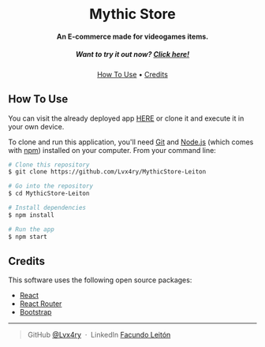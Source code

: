 <h1 align="center">
  <br>
  <br>
  Mythic Store
  <br>
</h1>

<h4 align="center">An E-commerce made for videogames items.</h4>

<h5 align=center>
Want to try it out now? <a href="https://mythic-store-leiton.vercel.app/">Click here!</a>
</h5>

<p align="center">
<a href="#how-to-use">How To Use</a> •
<a href="#credits">Credits</a> 
  
</p>

## How To Use

You can visit the already deployed app <a href="https://mythic-store-leiton-bn7ed282f-lvx4ry.vercel.app">HERE</a> or clone it and execute it in your own device.

To clone and run this application, you'll need [Git](https://git-scm.com) and [Node.js](https://nodejs.org/en/download/) (which comes with [npm](http://npmjs.com)) installed on your computer. From your command line:

```bash
# Clone this repository
$ git clone https://github.com/Lvx4ry/MythicStore-Leiton

# Go into the repository
$ cd MythicStore-Leiton

# Install dependencies
$ npm install

# Run the app
$ npm start
```

## Credits

This software uses the following open source packages:

- [React](https://es.reactjs.org/)
- [React Router](https://reactrouter.com/en/main)
- [Bootstrap](https://getbootstrap.com/)

---

> GitHub [@Lvx4ry](https://github.com/Lvx4ry) &nbsp;&middot;&nbsp;
> LinkedIn [Facundo Leitón](https://www.linkedin.com/in/facundo-leit%C3%B3n-8a2845236/)
